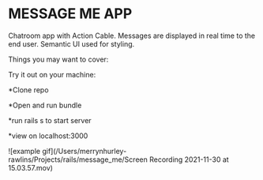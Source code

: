 # MESSAGE ME APP

Chatroom app with Action Cable. Messages are displayed in real time to the end user. Semantic UI used for styling.

Things you may want to cover:

Try it out on your machine:

*Clone repo

*Open and run bundle

*run rails s to start server

*view on localhost:3000

![example gif](/Users/merrynhurley-rawlins/Projects/rails/message_me/Screen Recording 2021-11-30 at 15.03.57.mov)


